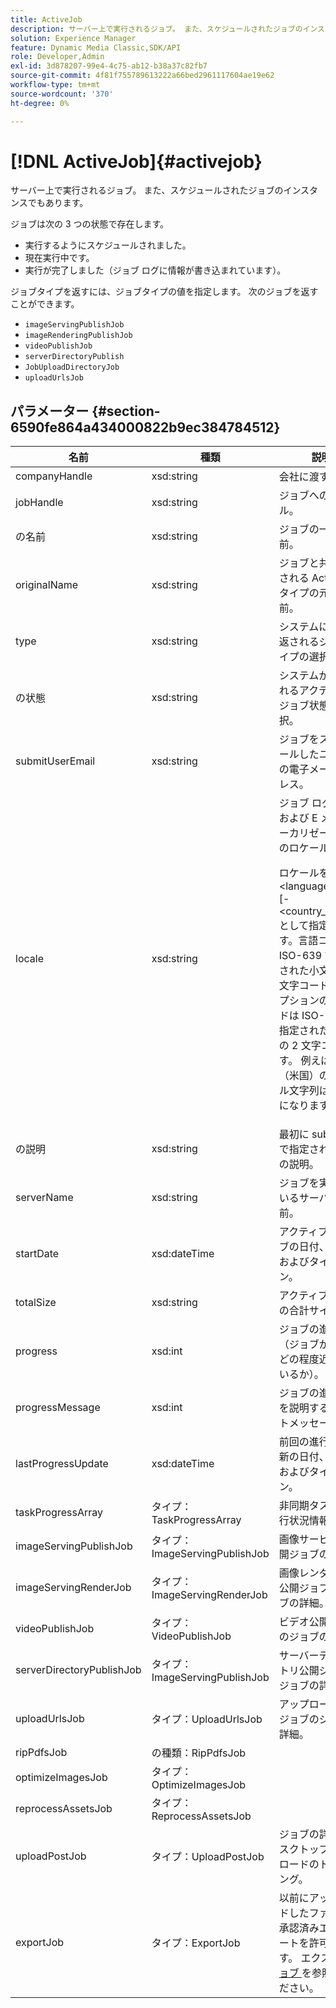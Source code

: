 ```yaml
---
title: ActiveJob
description: サーバー上で実行されるジョブ。 また、スケジュールされたジョブのインスタンスでもあります。
solution: Experience Manager
feature: Dynamic Media Classic,SDK/API
role: Developer,Admin
exl-id: 3d878207-99e4-4c75-ab12-b38a37c82fb7
source-git-commit: 4f81f755789613222a66bed2961117604ae19e62
workflow-type: tm+mt
source-wordcount: '370'
ht-degree: 0%

---
```


# [!DNL ActiveJob]{#activejob}

サーバー上で実行されるジョブ。 また、スケジュールされたジョブのインスタンスでもあります。

ジョブは次の 3 つの状態で存在します。

* 実行するようにスケジュールされました。
* 現在実行中です。
* 実行が完了しました（ジョブ ログに情報が書き込まれています）。

ジョブタイプを返すには、ジョブタイプの値を指定します。 次のジョブを返すことができます。

* `imageServingPublishJob`
* `imageRenderingPublishJob`
* `videoPublishJob`
* `serverDirectoryPublish`
* `JobUploadDirectoryJob`
* `uploadUrlsJob`

## パラメーター {#section-6590fe864a434000822b9ec384784512}

<table id="table_1C4DDAB4EB1341FDA92B6F14E0132F75"> 
 <thead> 
  <tr> 
   <th colname="col1" class="entry"> 名前 </th> 
   <th colname="col2" class="entry"> 種類 </th> 
   <th colname="col3" class="entry"> 説明 </th> 
  </tr> 
 </thead>
 <tbody> 
  <tr> 
   <td colname="col1"> <span class="codeph"> <span class="varname"> companyHandle</span> </span> </td> 
   <td colname="col2"> <span class="codeph"> xsd:string</span> </td> 
   <td colname="col3"> 会社に渡す。 </td> 
  </tr> 
  <tr> 
   <td colname="col1"> <span class="codeph"> <span class="varname"> jobHandle</span> </span> </td> 
   <td colname="col2"> <span class="codeph"> xsd:string</span> </td> 
   <td colname="col3"> ジョブへのハンドル。 </td> 
  </tr> 
  <tr> 
   <td colname="col1"> <span class="codeph"> <span class="varname"> の名前 </span> </span> </td> 
   <td colname="col2"> <span class="codeph"> xsd:string</span> </td> 
   <td colname="col3"> ジョブの一意の名前。 </td> 
  </tr> 
  <tr> 
   <td colname="col1"> <span class="codeph"> <span class="varname"> originalName</span> </span> </td> 
   <td colname="col2"> <span class="codeph"> xsd:string</span> </td> 
   <td colname="col3">ジョブと共に送信される <span class="codeph"> ActiveJob</span> タイプの元の名前。 </td> 
  </tr> 
  <tr> 
   <td colname="col1"> <span class="codeph"> <span class="varname"> type</span> </span> </td> 
   <td colname="col2"> <span class="codeph"> xsd:string</span> </td> 
   <td colname="col3"> システムによって返されるジョブタイプの選択。 </td> 
  </tr> 
  <tr> 
   <td colname="col1"> <span class="codeph"> <span class="varname"> の状態 </span> </span> </td> 
   <td colname="col2"> <span class="codeph"> xsd:string</span> </td> 
   <td colname="col3"> システムから返されるアクティブなジョブ状態の選択。 </td> 
  </tr> 
  <tr> 
   <td colname="col1"> <span class="codeph"> <span class="varname"> submitUserEmail</span> </span> </td> 
   <td colname="col2"> <span class="codeph"> xsd:string</span> </td> 
   <td colname="col3"> ジョブをスケジュールしたユーザーの電子メールアドレス。 </td> 
  </tr> 
  <tr> 
   <td colname="col1"> <span class="codeph"> <span class="varname"> locale</span> </span> </td> 
   <td colname="col2"> <span class="codeph"> xsd:string</span> </td> 
   <td colname="col3">ジョブ ログの詳細および E メール ローカリゼーションのロケールです。 <p>ロケールを <span class="codeph"> &lt;language_code&gt;[-&lt;country_code&gt;]</span> として指定します。言語コードは ISO-639 で指定された小文字の 2 文字コードで、オプションの国コードは ISO-3166 で指定された大文字の 2 文字コードです。 例えば、英語（米国）のロケール文字列は <span class="codeph"> en-US</span> になります。 </p></td> 
  </tr> 
  <tr> 
   <td colname="col1"> <span class="codeph"> <span class="varname"> の説明 </span> </span> </td> 
   <td colname="col2"> <span class="codeph"> xsd:string</span> </td> 
   <td colname="col3">最初に submitJob</span> で指定され <span class="codeph"> ジョブの説明。 </td> 
  </tr> 
  <tr> 
   <td colname="col1"> <span class="codeph"> <span class="varname"> serverName</span> </span> </td> 
   <td colname="col2"> <span class="codeph"> xsd:string</span> </td> 
   <td colname="col3"> ジョブを実行しているサーバーの名前。 </td> 
  </tr> 
  <tr> 
   <td colname="col1"> <span class="codeph"> <span class="varname"> startDate</span> </span> </td> 
   <td colname="col2"> <span class="codeph"> xsd:dateTime</span> </td> 
   <td colname="col3"> アクティブなジョブの日付、時刻、およびタイムゾーン。 </td> 
  </tr> 
  <tr> 
   <td colname="col1"> <span class="codeph"> <span class="varname"> totalSize</span> </span> </td> 
   <td colname="col2"> <span class="codeph"> xsd:string</span> </td> 
   <td colname="col3"> アクティブジョブの合計サイズ。 </td> 
  </tr> 
  <tr> 
   <td colname="col1"> <span class="codeph"> <span class="varname"> progress</span> </span> </td> 
   <td colname="col2"> <span class="codeph"> xsd:int</span> </td> 
   <td colname="col3"> ジョブの進行状況（ジョブが完了にどの程度近づいているか）。 </td> 
  </tr> 
  <tr> 
   <td colname="col1"> <span class="codeph"> <span class="varname"> progressMessage</span> </span> </td> 
   <td colname="col2"> <span class="codeph"> xsd:int</span> </td> 
   <td colname="col3"> ジョブの進行状況を説明するテキストメッセージ。 </td> 
  </tr> 
  <tr> 
   <td colname="col1"> <span class="codeph"> <span class="varname"> lastProgressUpdate</span> </span> </td> 
   <td colname="col2"> <span class="codeph"> xsd:dateTime</span> </td> 
   <td colname="col3"> 前回の進行状況更新の日付、時刻、およびタイムゾーン。 </td> 
  </tr> 
  <tr> 
   <td colname="col1"> <span class="codeph"> <span class="varname"> taskProgressArray</span> </span> </td> 
   <td colname="col2"> <span class="codeph"> タイプ：TaskProgressArray</span> </td> 
   <td colname="col3"> 非同期タスクの進行状況情報。 </td> 
  </tr> 
  <tr> 
   <td colname="col1"> <span class="codeph"> <span class="varname"> imageServingPublishJob</span> </span> </td> 
   <td colname="col2"> <span class="codeph"> タイプ：ImageServingPublishJob</span> </td> 
   <td colname="col3"> 画像サービング公開ジョブの詳細。 </td> 
  </tr> 
  <tr> 
   <td colname="col1"> <span class="codeph"> <span class="varname"> imageServingRenderJob</span> </span> </td> 
   <td colname="col2"> <span class="codeph"> タイプ：ImageServingRenderJob</span> </td> 
   <td colname="col3"> 画像レンダリング公開ジョブのジョブの詳細。 </td> 
  </tr> 
  <tr> 
   <td colname="col1"> <span class="codeph"> <span class="varname"> videoPublishJob</span> </span> </td> 
   <td colname="col2"> <span class="codeph"> タイプ：VideoPublishJob</span> </td> 
   <td colname="col3"> ビデオ公開ジョブのジョブの詳細。 </td> 
  </tr> 
  <tr> 
   <td colname="col1"> <span class="codeph"> <span class="varname"> serverDirectoryPublishJob</span> </span> </td> 
   <td colname="col2"> <span class="codeph"> タイプ：ImageServingPublishJob</span> </td> 
   <td colname="col3"> サーバーディレクトリ公開ジョブのジョブの詳細。 </td> 
  </tr> 
  <tr> 
   <td colname="col1"> <span class="codeph"> <span class="varname"> uploadUrlsJob</span> </span> </td> 
   <td colname="col2"> <span class="codeph"> タイプ：UploadUrlsJob</span> </td> 
   <td colname="col3"> アップロード URL ジョブのジョブの詳細。 </td> 
  </tr> 
  <tr> 
   <td colname="col1"> <span class="codeph"> <span class="varname"> ripPdfsJob</span> </span> </td> 
   <td colname="col2"> <span class="codeph"> の種類：RipPdfsJob</span> </td> 
   <td colname="col3"></td> 
  </tr> 
  <tr> 
   <td colname="col1"> <span class="codeph"> <span class="varname"> optimizeImagesJob</span> </span> </td> 
   <td colname="col2"> <span class="codeph"> タイプ：OptimizeImagesJob</span> </td> 
   <td colname="col3"></td> 
  </tr> 
  <tr> 
   <td colname="col1"> <span class="codeph"> <span class="varname"> reprocessAssetsJob</span> </span> </td> 
   <td colname="col2"> <span class="codeph"> タイプ：ReprocessAssetsJob</span> </td> 
   <td colname="col3"></td> 
  </tr> 
  <tr> 
   <td colname="col1"> <span class="codeph"> <span class="varname"> uploadPostJob</span> </span> </td> 
   <td colname="col2"> <span class="codeph"> タイプ：UploadPostJob</span> </td> 
   <td colname="col3"> ジョブの詳細、デスクトップアップロードのトラッキング。 </td> 
  </tr> 
  <tr> 
   <td colname="col1"> <span class="codeph"> <span class="varname"> exportJob</span> </span> </td> 
   <td colname="col2"> <span class="codeph"> タイプ：ExportJob</span> </td> 
   <td colname="col3">以前にアップロードしたファイルの承認済みエクスポートを許可します。 エクスポ <a href="https://experienceleague.adobe.com/docs/dynamic-media-developer-resources/image-production-api/data-types/r-exportjob.html?lang=ja" format="http" scope="external"> トジョブ </a> を参照してください。 </td> 
  </tr> 
 </tbody> 
</table>
